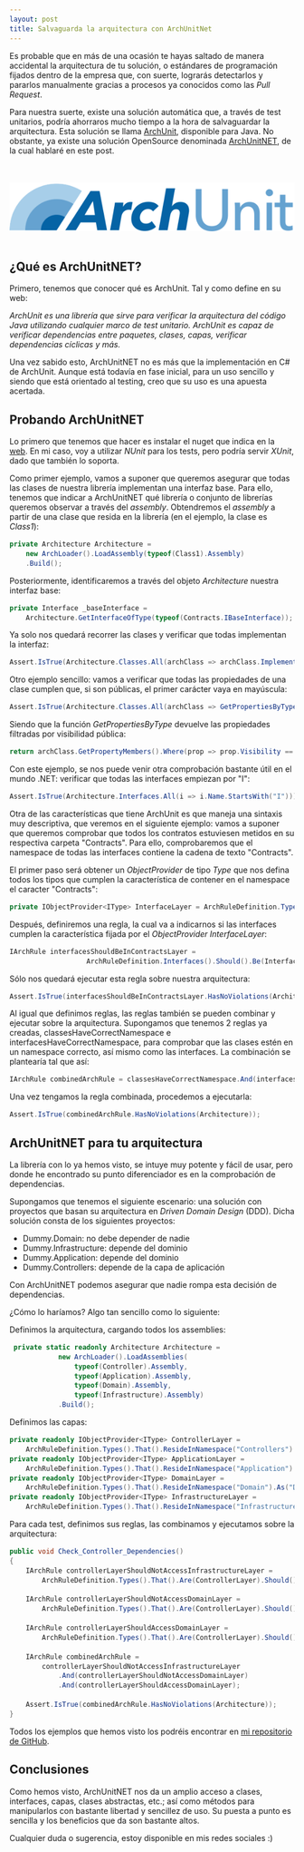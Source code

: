 ```yaml
---
layout: post
title: Salvaguarda la arquitectura con ArchUnitNet
---
```


Es probable que en más de una ocasión te hayas saltado de manera accidental la arquitectura de tu solución, o estándares de programación fijados dentro de la empresa que, con suerte, lograrás detectarlos y pararlos manualmente gracias a procesos ya conocidos como las *Pull Request*.

Para nuestra suerte, existe una solución automática que, a través de test unitarios, podría ahorraros mucho tiempo a la hora de salvaguardar la arquitectura. Esta solución se llama <a href="https://www.archunit.org/" target="_blank">ArchUnit</a>, disponible para Java. No obstante, ya existe una solución OpenSource denominada <a href="https://github.com/TNG/ArchUnitNET" target="_blank">ArchUnitNET</a>, de la cual hablaré en este post.

<br />
<br />
<div align="center">
  <img src="/images/ArchUnitNET/ArchUnit-Logo.png"/>
</div>
<br />

## ¿Qué es ArchUnitNET?
Primero, tenemos que conocer qué es ArchUnit. Tal y como define en su web:

*ArchUnit es una librería que sirve para verificar la arquitectura del código Java utilizando cualquier marco de test unitario. ArchUnit es capaz de verificar dependencias entre paquetes, clases, capas, verificar dependencias cíclicas y más.*

Una vez sabido esto, ArchUnitNET no es más que la implementación en C# de ArchUnit. Aunque está todavía en fase inicial, para un uso sencillo y siendo que está orientado al testing, creo que su uso es una apuesta acertada.

## Probando ArchUnitNET
Lo primero que tenemos que hacer es instalar el nuget que indica en la <a href="https://github.com/TNG/ArchUnitNET" target="_blank">web</a>. En mi caso, voy a utilizar *NUnit* para los tests, pero podría servir *XUnit*, dado que también lo soporta.

Como primer ejemplo, vamos a suponer que queremos asegurar que todas las clases de nuestra librería implementan una interfaz base. Para ello, tenemos que indicar a ArchUnitNET qué librería o conjunto de librerías queremos observar a través del *assembly*. Obtendremos el *assembly* a partir de una clase que resida en la librería (en el ejemplo, la clase es *Class1*):

```csharp
private Architecture Architecture =
	new ArchLoader().LoadAssembly(typeof(Class1).Assembly)
	.Build();
```

Posteriormente, identificaremos a través del objeto *Architecture* nuestra interfaz base:

```csharp
private Interface _baseInterface = 
	Architecture.GetInterfaceOfType(typeof(Contracts.IBaseInterface));
```

Ya solo nos quedará recorrer las clases y verificar que todas implementan la interfaz:

```csharp
Assert.IsTrue(Architecture.Classes.All(archClass => archClass.ImplementsInterface(_baseInterface)));
```

Otro ejemplo sencillo: vamos a verificar que todas las propiedades de una clase cumplen que, si son públicas, el primer carácter vaya en mayúscula:

```csharp
Assert.IsTrue(Architecture.Classes.All(archClass => GetPropertiesByType(archClass).All(prop => char.IsUpper(prop.Name.First()))));
```

Siendo que la función *GetPropertiesByType* devuelve las propiedades filtradas por visibilidad pública:

```csharp
return archClass.GetPropertyMembers().Where(prop => prop.Visibility == Visibility.Public);
```

Con este ejemplo, se nos puede venir otra comprobación bastante útil en el mundo .NET: verificar que todas las interfaces empiezan por "I":

```csharp
Assert.IsTrue(Architecture.Interfaces.All(i => i.Name.StartsWith("I")));
```

Otra de las características que tiene ArchUnit es que maneja una sintaxis muy descriptiva, que veremos en el siguiente ejemplo: vamos a suponer que queremos comprobar que todos los contratos estuviesen metidos en su respectiva carpeta "Contracts". Para ello, comprobaremos que el namespace de todas las interfaces contiene la cadena de texto "Contracts".

El primer paso será obtener un *ObjectProvider* de tipo *Type* que nos defina todos los tipos que cumplen la característica de contener en el namespace el caracter "Contracts":

```csharp
private IObjectProvider<IType> InterfaceLayer = ArchRuleDefinition.Types().That().ResideInNamespace("Contracts");
```

Después, definiremos una regla, la cual va a indicarnos si las interfaces cumplen la característica fijada por el *ObjectProvider* *InterfaceLayer*:

```csharp
IArchRule interfacesShouldBeInContractsLayer =
                   ArchRuleDefinition.Interfaces().Should().Be(InterfaceLayer);
```

Sólo nos quedará ejecutar esta regla sobre nuestra arquitectura:

```csharp
Assert.IsTrue(interfacesShouldBeInContractsLayer.HasNoViolations(Architecture));
```

Al igual que definimos reglas, las reglas también se pueden combinar y ejecutar sobre la arquitectura. Supongamos que tenemos 2 reglas ya creadas, classesHaveCorrectNamespace e interfacesHaveCorrectNamespace, para comprobar que las clases estén en un namespace correcto, así mismo como las interfaces. La combinación se plantearía tal que así:

```csharp
IArchRule combinedArchRule = classesHaveCorrectNamespace.And(interfacesHaveCorrectNamespace);
```

Una vez tengamos la regla combinada, procedemos a ejecutarla:

```csharp
Assert.IsTrue(combinedArchRule.HasNoViolations(Architecture));
```

## ArchUnitNET para tu arquitectura
La librería con lo ya hemos visto, se intuye muy potente y fácil de usar, pero donde he encontrado su punto diferenciador es en la comprobación de dependencias.

Supongamos que tenemos el siguiente escenario: una solución con proyectos que basan su arquitectura en *Driven Domain Design* (DDD). Dicha solución consta de los siguientes proyectos:
<ul>
	<li>Dummy.Domain: no debe depender de nadie</li>
	<li>Dummy.Infrastructure: depende del dominio</li>
	<li>Dummy.Application: depende del dominio</li>
	<li>Dummy.Controllers: depende de la capa de aplicación</li>
</ul>

Con ArchUnitNET podemos asegurar que nadie rompa esta decisión de dependencias. 

¿Cómo lo haríamos? Algo tan sencillo como lo siguiente:

Definimos la arquitectura, cargando todos los assemblies:

```csharp
 private static readonly Architecture Architecture =
            new ArchLoader().LoadAssemblies(
                typeof(Controller).Assembly, 
                typeof(Application).Assembly,
                typeof(Domain).Assembly,
                typeof(Infrastructure).Assembly)
            .Build();
```

Definimos las capas:

```csharp
private readonly IObjectProvider<IType> ControllerLayer =
	ArchRuleDefinition.Types().That().ResideInNamespace("Controllers").As("Controllers Layer");
private readonly IObjectProvider<IType> ApplicationLayer =
	ArchRuleDefinition.Types().That().ResideInNamespace("Application").As("Application Layer");
private readonly IObjectProvider<IType> DomainLayer =
	ArchRuleDefinition.Types().That().ResideInNamespace("Domain").As("Domain Layer");
private readonly IObjectProvider<IType> InfrastructureLayer =
	ArchRuleDefinition.Types().That().ResideInNamespace("Infrastructure").As("Infrastructure Layer");
```

Para cada test, definimos sus reglas, las combinamos y ejecutamos sobre la arquitectura:

```csharp
public void Check_Controller_Dependencies()
{
	IArchRule controllerLayerShouldNotAccessInfrastructureLayer =
		ArchRuleDefinition.Types().That().Are(ControllerLayer).Should().NotDependOnAny(InfrastructureLayer);

	IArchRule controllerLayerShouldNotAccessDomainLayer =
		ArchRuleDefinition.Types().That().Are(ControllerLayer).Should().NotDependOnAny(DomainLayer);

	IArchRule controllerLayerShouldAccessDomainLayer =
		ArchRuleDefinition.Types().That().Are(ControllerLayer).Should().DependOnAny(ApplicationLayer);

	IArchRule combinedArchRule =
		controllerLayerShouldNotAccessInfrastructureLayer
			.And(controllerLayerShouldNotAccessDomainLayer)
			.And(controllerLayerShouldAccessDomainLayer);

	Assert.IsTrue(combinedArchRule.HasNoViolations(Architecture));
}
```

Todos los ejemplos que hemos visto los podréis encontrar en <a href="https://github.com/dielop101/UsingArchUnitNet" target="_blank">mi repositorio de GitHub</a>.

## Conclusiones
Como hemos visto, ArchUnitNET nos da un amplio acceso a clases, interfaces, capas, clases abstractas, etc.; así como métodos para manipularlos con bastante libertad y sencillez de uso. Su puesta a punto es sencilla y los beneficios que da son bastante altos.

Cualquier duda o sugerencia, estoy disponible en mis redes sociales :)